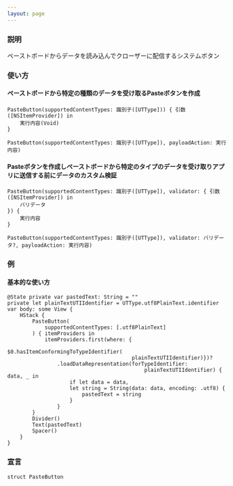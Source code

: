```yaml
---
layout: page
---
```


### 説明

ペーストボードからデータを読み込んでクローザーに配信するシステムボタン

### 使い方

#### ペーストボードから特定の種類のデータを受け取るPasteボタンを作成

    PasteButton(supportedContentTypes: 識別子([UTType])) { 引数([NSItemProvider]) in
        実行内容(Void)
    }

    PasteButton(supportedContentTypes: 識別子([UTType]), payloadAction: 実行内容)

#### Pasteボタンを作成しペーストボードから特定のタイプのデータを受け取りアプリに送信する前にデータのカスタム検証

    PasteButton(supportedContentTypes: 識別子([UTType]), validator: { 引数([NSItemProvider]) in
        バリデータ
    }) {
        実行内容
    }

    PasteButton(supportedContentTypes: 識別子([UTType]), validator: バリデータ?, payloadAction: 実行内容)

### 例

#### 基本的な使い方

    @State private var pastedText: String = ""
    private let plainTextUTIIdentifier = UTType.utf8PlainText.identifier
    var body: some View {
        HStack {
            PasteButton(
                supportedContentTypes: [.utf8PlainText]
            ) { itemProviders in
                itemProviders.first(where: {
                                        $0.hasItemConformingToTypeIdentifier(
                                            plainTextUTIIdentifier)})?
                    .loadDataRepresentation(forTypeIdentifier:
                                                plainTextUTIIdentifier) { data, _ in
                        if let data = data,
                        let string = String(data: data, encoding: .utf8) {
                            pastedText = string
                        }
                    }
            }
            Divider()
            Text(pastedText)
            Spacer()
        }
    }

### 宣言

    struct PasteButton
